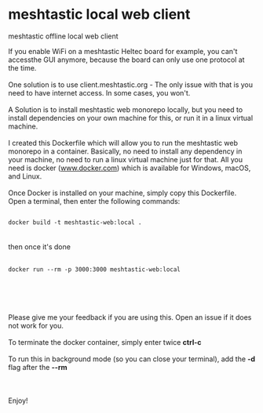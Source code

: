 # meshtastic local web client
meshtastic offline local web client

If you enable WiFi on a meshtastic Heltec board for example, you can't accessthe GUI anymore, because the board can only use one protocol at the time. 
<br><br>
One solution is to use client.meshtastic.org - The only issue with that is you need to have internet access. In some cases, you won't. 
<br><br>
A Solution is to install meshtastic web monorepo locally, but you need to install dependencies on your own machine for this, or run it in a linux virtual machine. 
<br><br>
I created this Dockerfile which will allow you to run the meshtastic web monorepo in a container. Basically, no need to install any dependency in your machine, no need to run a linux virtual machine just for that. All you need is docker (www.docker.com) which is available for Windows, macOS, and Linux. 
<br><br>
Once Docker is installed on your machine, simply copy this Dockerfile. 
Open a terminal, then enter the following commands:

<code>
docker build -t meshtastic-web:local .
</code>
<br><br>
then once it's done
<br><br>
<code>
docker run --rm -p 3000:3000 meshtastic-web:local 
</code>

<br><br>
<br><br>
Please give me your feedback if you are using this. Open an issue if it does not work for you. 
<br><br>
To terminate the docker container, simply enter twice <b>ctrl-c</b>
<br><br>
To run this in background mode (so you can close your terminal), add the <b>-d</b> flag after the <b>--rm</b>
<br><br>
<br><br>
Enjoy!